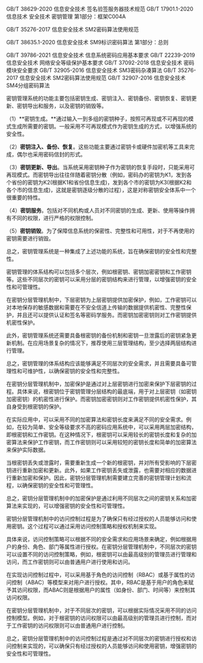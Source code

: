 GB/T 38629-2020		信息安全技术 签名验签服务器技术规范
GB/T 17901.1-2020	信息技术 安全技术 密钥管理 第1部分：框架C004A





GB/T 35276-2017  信息安全技术 SM2密码算法使用规范

GB/T 38635.1-2020  信息安全技术 SM9标识密码算法 第1部分：总则

GB/T 39786-2021		信息安全技术 信息系统密码应用基本要求
GB/T 22239-2019		信息安全技术 网络安全等级保护基本要求
GB/T 37092-2018		信息安全技术 密码模块安全要求
GB/T 32905-2016		信息安全技术 SM3密码杂凑算法
GB/T 35276-2017		信息安全技术 SM2密码算法使用规范
GB/T 32907-2016		信息安全技术 SM4分组密码算法

密钥管理系统的功能主要包括密钥生成、密钥注入、密钥备份、密钥恢复、密钥更新、密钥导出和服务，以及密钥的销毁等。

（1）**密钥生成。**通过输入一到多组的密钥种子，按照可再现或不可再现的模式生成所需要的密钥。一般采用不可再现模式作为密钥生成的方式，以增强系统的安全性。

（2）**密钥注入、备份、恢复**。这些功能主要通过密钥卡或硬件加密机等工具来完成，偶尔也采用密码信封的形式。

（3）**密钥更新、导出**。当系统采用密钥种子作为密钥的恢复手段时，只能采用可再现模式。而密钥导出往往伴随着密钥分散（例如，密码办的密钥为K1，发到各个省份的密钥为K2(根据K1和省份信息生成)，发到各个市的密钥为K3(根据K2和各个市的信息生成)，这就是密钥逐级分散的过程），这是对称密钥安全体系中一个很重要的特性。

（4）**密钥服务**。包括对不同机构或人员对不同密钥的生成、更新、使用等操作拥有不同的权限，进行严格的权限控制。

（5）**密钥销毁**。为了保障信息系统的保密性、完整性和可用性，对于不再使用的密钥需要进行销毁。

总之，密钥管理系统是一种集成了上述功能的系统，旨在确保密钥的安全性和完整性。

密钥管理的体系结构可以包括多个层次，例如根密钥、密钥加密密钥和工作密钥等。这些不同层次的密钥可以采用分层的密钥结构来进行管理，以增强密钥的安全性和可管理性。

在密钥分层管理机制中，下层密钥为上层密钥提供加密保护，例如，工作密钥可以对本地保存的敏感数据和需要在不安全信道上传输的数据提供机密性、完整性保护，并且还可以提供认证和签名等密码学服务。而密钥加密密钥则对工作密钥提供机密性保护。

此外，密钥管理系统还需要具备根密钥的备份机制和密钥一旦泄露后的密钥紧急更新机制。在应用场景复杂的情况下，推荐使用三层管理结构，至少选择两层结构进行管理。

总之，密钥管理的体系结构应该能够满足不同层次的安全需求，并且需要具备可管理性和可维护性，以确保密钥的安全性和完整性。

在密钥分层管理机制中，加密保护是通过对上层密钥进行加密来保护下层密钥的过程。具体来说，根密钥位于密钥管理分层结构的最底端，用于对上层密钥（如密钥加密密钥）的机密性进行保护。而密钥加密密钥则对工作密钥提供机密性保护，其自身受到根密钥的保护。

在实际应用中，可以采用不同的加密算法和密钥长度来满足不同的安全需求。例如，在较为简单、安全等级要求不高的密码应用系统中，可以采用两层加密结构，即根密钥和工作密钥。在这种情况下，根密钥可以采用较长的密钥长度和复杂的加密算法来保护工作密钥，而工作密钥则可以采用较短的密钥长度和简单的加密算法来保护实际数据。

当根密钥丢失或泄露时，需要重新生成一个新的根密钥，并对所有受影响的下层密钥进行重新加密和更新。此外，如果工作密钥丢失或泄露，也需要对相应的数据进行重新加密和保护。因此，密钥分层管理机制需要建立完善的密钥管理计划和流程，以确保密钥的安全性和可管理性。

总之，密钥分层管理机制中的加密保护是通过利用不同层次之间的密钥关系和加密算法来实现的，可以增强密钥的安全性和可管理性。

密钥分层管理机制中的访问控制过程是为了确保只有经过授权的人员能够访问和使用密钥。这个过程可以通过采用访问控制策略和授权机制来实现。

具体来说，访问控制策略可以根据不同的安全需求和应用场景来确定，例如根据用户的身份、角色、部门等属性进行授权。在密钥分层管理机制中，不同层次的密钥可以设置不同的访问控制策略，例如，根密钥可以由最高级别的管理员进行管理和访问，而工作密钥则可以由普通用户进行使用和访问。

在实现访问控制过程中，可以采用基于角色的访问控制（RBAC）或基于属性的访问控制（ABAC）等模型来对用户进行授权。其中，RBAC是基于用户的角色来赋予其访问权限，而ABAC则是根据用户的属性（如身份、部门、时间等）来控制其访问权限。

在密钥分层管理机制中，对于不同层次的密钥，可以根据实际情况采用不同的访问控制模型。例如，对于根密钥的访问权限可以由最高级别的管理员进行控制，而对于工作密钥的访问权限则可以由普通用户进行控制。

总之，密钥分层管理机制中的访问控制过程是通过对不同层次的密钥进行授权和访问控制来实现的，可以确保只有经过授权的人员能够访问和使用密钥，增强密钥的安全性和可管理性。










